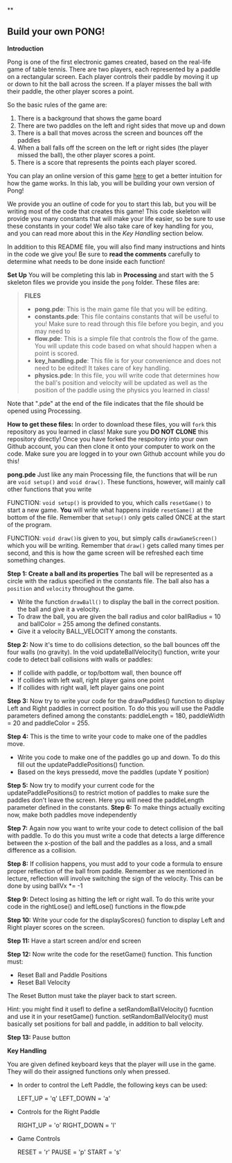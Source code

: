 **

Build your own PONG!
---------
**Introduction**

Pong is one of the first electronic games created, based on the real-life game of table tennis. There are two players, each represented by a paddle on a rectangular screen. Each player controls their paddle by moving it up or down to hit the ball across the screen. If a player misses the ball with their paddle, the other player scores a point.

So the basic rules of the game are:

 1. There is a background that shows the game board
 2. There are two paddles on the left and right sides that move up and down
 3. There is a ball that moves across the screen and bounces off the paddles
 4. When a ball falls off the screen on the left or right sides (the player missed the ball), the other player scores a point.
 5. There is a score that represents the points each player scored.

You can play an online version of this game [here](http://www.ponggame.org) to get a better intuition for how the game works. In this lab, you will be building your own version of Pong!

We provide you an outline of code for you to start this lab, but you will be writing most of the code that creates this game! This code skeleton will provide you many constants that will make your life easier, so be sure to use these constants in your code! We also take care of key handling for you,  and you can read more about this in the *Key Handling* section below.

In addition to this README file, you will also find many instructions and hints in the code we give you! Be sure to **read the comments** carefully to determine what needs to be done inside each function!

**Set Up**
You will be completing this lab in **Processing** and start with the 5 skeleton files we provide you inside the `pong` folder. These files are:
> **FILES**
> - **pong.pde**: This is the main game file that you will be editing.
> - **constants.pde**: This file contains constants that will be useful to you! Make sure to read through this file before you begin, and you may need to 
> - **flow.pde**: This is a simple file that controls the flow of the game. You will update this code based on what should happen when a point is scored.
> - **key_handling.pde**: This file is for your convenience and does not need to be edited! It takes care of key handling.
> - **physics.pde**: In this file, you will write code that determines how the ball's position and velocity will be updated as well as the position of the paddle using the physics you learned in class!

Note that ".pde" at the end of the file indicates that the file should be opened using Processing.

**How to get these files:**
In order to download these files, you will `fork` this repository as you learned in class! Make sure you **DO NOT CLONE** this repository directly! Once you have forked the respoitory into your own Github account, you can then clone it onto your computer to work on the code. Make sure you are logged in to your own Github account while you do this!

<i class="icon-folder-open"></i> **pong.pde**
Just like any main Processing file, the functions that will be run are
 `void setup()` and `void draw()`. These functions, however, will mainly call other functions that you write

FUNCTION: `void setup()` is provided to you, which calls `resetGame()` to start a new game. **You** will write what happens inside `resetGame()` at the bottom of the file. Remember that `setup()` only gets called ONCE at the start of the program.

FUNCTION: `void draw()`is given to you, but simply calls `drawGameScreen()` which you will be writing. Remember that `draw()` gets called many times per second, and this is how the game screen will be refreshed each time something changes.
 
**Step 1: Create a ball and its properties**
 The ball will be represented as a circle with the radius specified in the constants file. The ball also has a `position` and `velocity` throughout the game. 
 
 - Write the function `drawBall()` to display the ball in the correct position. the ball and give it a velocity.
 - To draw the ball, you are given the ball radius and color ballRadius = 10 and ballColor = 255 among the defined constants.
 - Give it a velocity BALL_VELOCITY among the constants. 

**Step 2:**
Now it's time to do collisions detection, so the ball bounces off the four walls (no gravity).
In the void updateBallVelocity() function, write your code to detect ball collisions with walls or paddles:
  
 - If collide with paddle, or top/bottom wall, then bounce off
 - If collides with left wall, right player gains one point
 - If collides with right wall, left player gains one point
 
**Step 3:**
Now try to write your code for the drawPaddles() function to display Left and Right paddles in correct position.
To do this you will use the Paddle parameters defined among the constants:  paddleLength = 180,  paddleWidth = 20 and paddleColor = 255.

**Step 4:**
This is the time to write your code to make one of the paddles move.

 - Write you code to make one of the paddles go up and down. To do this fill out the updatePaddlePositions() function.
 -  Based on the keys pressedd, move the paddles (update Y position)

**Step 5:**
Now try to modify your current code for the updatePaddlePositions() to restrict motion of paddles to make sure the paddles don't leave the screen.
Here you will need the paddleLength parameter defined in the constants.
**Step 6:**
To make things actually exciting now, make both paddles move independently

**Step 7:**
Again now you want to write your code to detect collision of the ball with paddle. To do this you must write a code that detects a large difference between the x-postion of the ball and the paddles as a loss, and a small difference as a collision. 

**Step 8:**
If collision happens, you must add to your code a formula to ensure proper reflection of the ball from paddle. 
Remember as we mentioned in lecture, reflection will involve switching the sign of the velocity. This can be done by using ballVx *= -1

**Step 9:**
Detect losing as hitting the left or right wall.
To do this write your code in the rightLose() and leftLose() functions in the flow.pde

**Step 10:**
Write your code for the displayScores() function to display Left and Right player scores on the screen.

**Step 11:**
Have a start screen and/or end screen

**Step 12:**
Now write the code for the resetGame() function.
This function must:

 - Reset Ball and Paddle Positions
 - Reset Ball Velocity

The Reset Button must take the player back to start screen.

Hint: you might find it usefl to define a setRandomBallVelocity() fucntion and use it in your resetGame() function. 
setRandomBallVelocity() must basically set positions for ball and paddle, in addition to ball velocity.

**Step 13:**
Pause button

**Key Handling**

You are given defined keyboard keys that the player will use in the game. They will do their assigned functions only when pressed.

 - In order to control the Left Paddle, the following keys can be used:

	LEFT_UP = 'q'                  LEFT_DOWN = 'a'

 - Controls for the Right Paddle
 
	RIGHT_UP = 'o'        RIGHT_DOWN = 'l'

 - Game Controls
 
	RESET = 'r'        PAUSE = 'p'           START = 's'